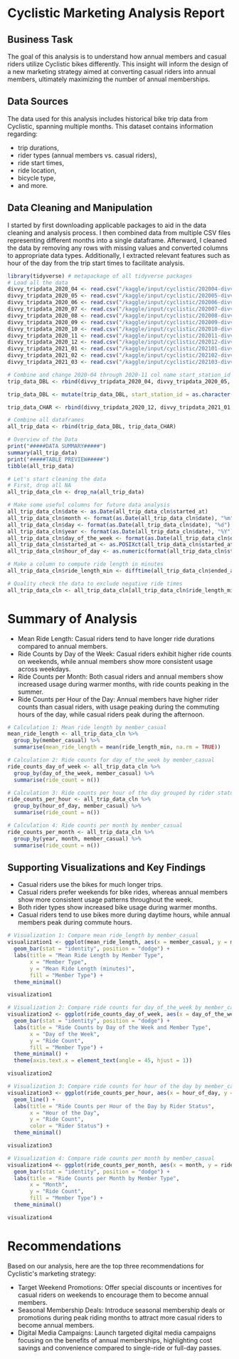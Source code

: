 # Cyclistic Marketing Analysis Report

## Business Task
The goal of this analysis is to understand how annual members and casual riders utilize Cyclistic bikes differently. This insight will inform the design of a new marketing strategy aimed at converting casual riders into annual members, ultimately maximizing the number of annual memberships.

## Data Sources
The data used for this analysis includes historical bike trip data from Cyclistic, spanning multiple months. This dataset contains information regarding:
- trip durations,
- rider types (annual members vs. casual riders),
- ride start times,
- ride location,
- bicycle type,
- and more.

## Data Cleaning and Manipulation
I started by first downloading applicable packages to aid in the data cleaning and analysis process. I then combined data from multiple CSV files representing different months into a single dataframe. Afterward, I cleaned the data by removing any rows with missing values and converted columns to appropriate data types. Additionally, I extracted relevant features such as hour of the day from the trip start times to facilitate analysis.

```r
library(tidyverse) # metapackage of all tidyverse packages
# Load all the data
divvy_tripdata_2020_04 <- read.csv("/kaggle/input/cyclistic/202004-divvy-tripdata/202004-divvy-tripdata.csv")
divvy_tripdata_2020_05 <- read.csv("/kaggle/input/cyclistic/202005-divvy-tripdata/202005-divvy-tripdata.csv")
divvy_tripdata_2020_06 <- read.csv("/kaggle/input/cyclistic/202006-divvy-tripdata/202006-divvy-tripdata.csv")
divvy_tripdata_2020_07 <- read.csv("/kaggle/input/cyclistic/202007-divvy-tripdata/202007-divvy-tripdata.csv")
divvy_tripdata_2020_08 <- read.csv("/kaggle/input/cyclistic/202008-divvy-tripdata/202008-divvy-tripdata.csv")
divvy_tripdata_2020_09 <- read.csv("/kaggle/input/cyclistic/202009-divvy-tripdata/202009-divvy-tripdata.csv")
divvy_tripdata_2020_10 <- read.csv("/kaggle/input/cyclistic/202010-divvy-tripdata/202010-divvy-tripdata.csv")
divvy_tripdata_2020_11 <- read.csv("/kaggle/input/cyclistic/202011-divvy-tripdata/202011-divvy-tripdata.csv")
divvy_tripdata_2020_12 <- read.csv("/kaggle/input/cyclistic/202012-divvy-tripdata/202012-divvy-tripdata.csv")
divvy_tripdata_2021_01 <- read.csv("/kaggle/input/cyclistic/202101-divvy-tripdata/202101-divvy-tripdata.csv")
divvy_tripdata_2021_02 <- read.csv("/kaggle/input/cyclistic/202102-divvy-tripdata/202102-divvy-tripdata.csv")
divvy_tripdata_2021_03 <- read.csv("/kaggle/input/cyclistic/202103-divvy-tripdata/202103-divvy-tripdata.csv")

# Combine and change 2020-04 through 2020-11 col name start_station_id & end_station_id data type to match 2020-12 through 2021-03.
trip_data_DBL <- rbind(divvy_tripdata_2020_04, divvy_tripdata_2020_05, divvy_tripdata_2020_06, divvy_tripdata_2020_07, divvy_tripdata_2020_08, divvy_tripdata_2020_09, divvy_tripdata_2020_10, divvy_tripdata_2020_11)

trip_data_DBL <- mutate(trip_data_DBL, start_station_id = as.character(start_station_id), end_station_id = as.character(end_station_id))

trip_data_CHAR <- rbind(divvy_tripdata_2020_12, divvy_tripdata_2021_01, divvy_tripdata_2021_02, divvy_tripdata_2021_03)

# Combine all dataframes
all_trip_data <- rbind(trip_data_DBL, trip_data_CHAR)

# Overview of the Data
print("#####DATA SUMMARY#####")
summary(all_trip_data)
print("#####TABLE PREVIEW#####")
tibble(all_trip_data)

# Let's start cleaning the data
# First, drop all NA
all_trip_data_cln <- drop_na(all_trip_data)

# Make some useful columns for future data analysis
all_trip_data_cln$date <- as.Date(all_trip_data_cln$started_at)
all_trip_data_cln$month <- format(as.Date(all_trip_data_cln$date), "%m")
all_trip_data_cln$day <- format(as.Date(all_trip_data_cln$date), "%d")
all_trip_data_cln$year <- format(as.Date(all_trip_data_cln$date), "%Y")
all_trip_data_cln$day_of_the_week <- format(as.Date(all_trip_data_cln$date), "%A")
all_trip_data_cln$started_at <- as.POSIXct(all_trip_data_cln$started_at)
all_trip_data_cln$hour_of_day <- as.numeric(format(all_trip_data_cln$started_at, "%H"))

# Make a column to compute ride length in minutes
all_trip_data_cln$ride_length_min <- difftime(all_trip_data_cln$ended_at, all_trip_data_cln$started_at) / 60

# Quality check the data to exclude negative ride times
all_trip_data_cln <- all_trip_data_cln[all_trip_data_cln$ride_length_min > 0, ]

```

# Summary of Analysis
- Mean Ride Length: Casual riders tend to have longer ride durations compared to annual members.
- Ride Counts by Day of the Week: Casual riders exhibit higher ride counts on weekends, while annual members show more consistent usage across weekdays.
- Ride Counts per Month: Both casual riders and annual members show increased usage during warmer months, with ride counts peaking in the summer.
- Ride Counts per Hour of the Day: Annual members have higher rider counts than casual riders, with usage peaking during the commuting hours of the day, while casual riders peak during the afternoon.

```r
# Calculation 1: Mean ride_length by member_casual
mean_ride_length <- all_trip_data_cln %>%
  group_by(member_casual) %>%
  summarise(mean_ride_length = mean(ride_length_min, na.rm = TRUE))

# Calculation 2: Ride counts for day_of_the_week by member_casual
ride_counts_day_of_week <- all_trip_data_cln %>%
  group_by(day_of_the_week, member_casual) %>%
  summarise(ride_count = n())

# Calculation 3: Ride counts per hour of the day grouped by rider status
ride_counts_per_hour <- all_trip_data_cln %>%
  group_by(hour_of_day, member_casual) %>%
  summarise(ride_count = n())

# Calculation 4: Ride counts per month by member_casual
ride_counts_per_month <- all_trip_data_cln %>%
  group_by(year, month, member_casual) %>%
  summarise(ride_count = n())
```
## Supporting Visualizations and Key Findings
- Casual riders use the bikes for much longer trips.
- Casual riders prefer weekends for bike rides, whereas annual members show more consistent usage patterns throughout the week.
- Both rider types show increased bike usage during warmer months.
- Casual riders tend to use bikes more during daytime hours, while annual members peak during commute hours.

```r
# Visualization 1: Compare mean ride_length by member_casual
visualization1 <- ggplot(mean_ride_length, aes(x = member_casual, y = mean_ride_length, fill = member_casual)) +
  geom_bar(stat = "identity", position = "dodge") +
  labs(title = "Mean Ride Length by Member Type",
       x = "Member Type",
       y = "Mean Ride Length (minutes)",
       fill = "Member Type") +
  theme_minimal()

visualization1

# Visualization 2: Compare ride counts for day_of_the_week by member_casual
visualization2 <- ggplot(ride_counts_day_of_week, aes(x = day_of_the_week, y = ride_count, fill = member_casual)) +
  geom_bar(stat = "identity", position = "dodge") +
  labs(title = "Ride Counts by Day of the Week and Member Type",
       x = "Day of the Week",
       y = "Ride Count",
       fill = "Member Type") +
  theme_minimal() +
  theme(axis.text.x = element_text(angle = 45, hjust = 1))

visualization2

# Visualization 3: Compare ride counts for hour of the day by member_casual
visualization3 <- ggplot(ride_counts_per_hour, aes(x = hour_of_day, y = ride_count, color = member_casual, group = member_casual)) +
  geom_line() +
  labs(title = "Ride Counts per Hour of the Day by Rider Status",
       x = "Hour of the Day",
       y = "Ride Count",
       color = "Rider Status") +
  theme_minimal()

visualization3

# Visualization 4: Compare ride counts per month by member_casual
visualization4 <- ggplot(ride_counts_per_month, aes(x = month, y = ride_count, fill = member_casual)) +
  geom_bar(stat = "identity", position = "dodge") +
  labs(title = "Ride Counts per Month by Member Type",
       x = "Month",
       y = "Ride Count",
       fill = "Member Type") +
  theme_minimal()

visualization4
```
# Recommendations
Based on our analysis, here are the top three recommendations for Cyclistic's marketing strategy:

- Target Weekend Promotions: Offer special discounts or incentives for casual riders on weekends to encourage them to become annual members.
- Seasonal Membership Deals: Introduce seasonal membership deals or promotions during peak riding months to attract more casual riders to become annual members.
- Digital Media Campaigns: Launch targeted digital media campaigns focusing on the benefits of annual memberships, highlighting cost savings and convenience compared to single-ride or full-day passes.
